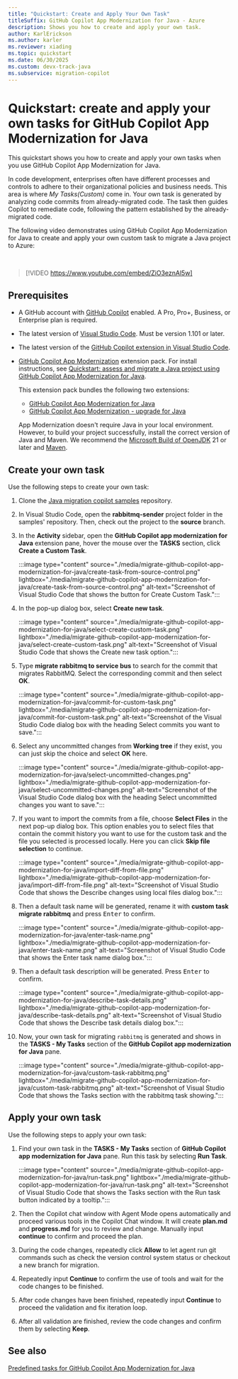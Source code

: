 ```yaml
---
title: "Quickstart: Create and Apply Your Own Task"
titleSuffix: GitHub Copilot App Modernization for Java - Azure
description: Shows you how to create and apply your own task.
author: KarlErickson
ms.author: karler
ms.reviewer: xiading
ms.topic: quickstart
ms.date: 06/30/2025
ms.custom: devx-track-java
ms.subservice: migration-copilot
---
```


# Quickstart: create and apply your own tasks for GitHub Copilot App Modernization for Java

This quickstart shows you how to create and apply your own tasks when you use GitHub Copilot App Modernization for Java.

In code development, enterprises often have different processes and controls to adhere to their organizational policies and business needs. This area is where *My Tasks(Custom)* come in. Your own task is generated by analyzing code commits from already-migrated code. The task then guides Copilot to remediate code, following the pattern established by the already-migrated code.

The following video demonstrates using GitHub Copilot App Modernization for Java to create and apply your own custom task to migrate a Java project to Azure:

<br>

> [!VIDEO https://www.youtube.com/embed/ZiO3eznAl5w]

## Prerequisites

- A GitHub account with [GitHub Copilot](https://github.com/features/copilot) enabled. A Pro, Pro+, Business, or Enterprise plan is required.
- The latest version of [Visual Studio Code](https://code.visualstudio.com/). Must be version 1.101 or later.
- The latest version of the [GitHub Copilot extension in Visual Studio Code](https://code.visualstudio.com/docs/copilot/overview).
- [GitHub Copilot App Modernization](https://marketplace.visualstudio.com/items?itemName=vscjava.vscode-app-mod-pack) extension pack. For install instructions, see [Quickstart: assess and migrate a Java project using GitHub Copilot App Modernization for Java](migrate-github-copilot-app-modernization-for-java-quickstart-assess-migrate.md).

  This extension pack bundles the following two extensions:
  - [GitHub Copilot App Modernization for Java](migrate-github-copilot-app-modernization-for-java.md)
  - [GitHub Copilot App Modernization - upgrade for Java](/java/upgrade/overview)

  App Modernization doesn't require Java in your local environment. However, to build your project successfully, install the correct version of Java and Maven. We recommend the [Microsoft Build of OpenJDK](/java/openjdk/) 21 or later and [Maven](https://maven.apache.org/download.cgi).

## Create your own task

Use the following steps to create your own task:

1. Clone the [Java migration copilot samples](https://github.com/Azure-Samples/java-migration-copilot-samples) repository.

1. In Visual Studio Code, open the **rabbitmq-sender** project folder in the samples' repository. Then, check out the project to the **source** branch.

1. In the **Activity** sidebar, open the **GitHub Copilot app modernization for Java** extension pane, hover the mouse over the **TASKS** section, click **Create a Custom Task**.

   :::image type="content" source="./media/migrate-github-copilot-app-modernization-for-java/create-task-from-source-control.png" lightbox="./media/migrate-github-copilot-app-modernization-for-java/create-task-from-source-control.png" alt-text="Screenshot of Visual Studio Code that shows the button for Create Custom Task.":::

1. In the pop-up dialog box, select **Create new task**.

   :::image type="content" source="./media/migrate-github-copilot-app-modernization-for-java/select-create-custom-task.png" lightbox="./media/migrate-github-copilot-app-modernization-for-java/select-create-custom-task.png" alt-text="Screenshot of Visual Studio Code that shows the Create new task option.":::

1. Type **migrate rabbitmq to service bus** to search for the commit that migrates RabbitMQ. Select the corresponding commit and then select **OK**.

   :::image type="content" source="./media/migrate-github-copilot-app-modernization-for-java/commit-for-custom-task.png" lightbox="./media/migrate-github-copilot-app-modernization-for-java/commit-for-custom-task.png" alt-text="Screenshot of the Visual Studio Code dialog box with the heading Select commits you want to save.":::

1. Select any uncommitted changes from **Working tree** if they exist, you can just skip the choice and select **OK** here.

    :::image type="content" source="./media/migrate-github-copilot-app-modernization-for-java/select-uncommitted-changes.png" lightbox="./media/migrate-github-copilot-app-modernization-for-java/select-uncommitted-changes.png" alt-text="Screenshot of the Visual Studio Code dialog box with the heading Select uncommitted changes you want to save.":::

1. If you want to import the commits from a file, choose **Select Files** in the next pop-up dialog box. This option enables you to select files that contain the commit history you want to use for the custom task and the file you selected is processed locally. Here you can click **Skip file selection** to continue. 

   :::image type="content" source="./media/migrate-github-copilot-app-modernization-for-java/import-diff-from-file.png" lightbox="./media/migrate-github-copilot-app-modernization-for-java/import-diff-from-file.png" alt-text="Screenshot of Visual Studio Code that shows the Describe changes using local files dialog box.":::

1. Then a default task name will be generated, rename it with **custom task migrate rabbitmq** and press <kbd>Enter</kbd> to confirm.

   :::image type="content" source="./media/migrate-github-copilot-app-modernization-for-java/enter-task-name.png" lightbox="./media/migrate-github-copilot-app-modernization-for-java/enter-task-name.png" alt-text="Screenshot of Visual Studio Code that shows the Enter task name dialog box.":::

1. Then a default task description will be generated. Press <kbd>Enter</kbd> to confirm.

   :::image type="content" source="./media/migrate-github-copilot-app-modernization-for-java/describe-task-details.png" lightbox="./media/migrate-github-copilot-app-modernization-for-java/describe-task-details.png" alt-text="Screenshot of Visual Studio Code that shows the Describe task details dialog box.":::

1. Now, your own task for migrating `rabbitmq` is generated and shows in the **TASKS - My Tasks** section of the **GitHub Copilot app modernization for Java** pane.

   :::image type="content" source="./media/migrate-github-copilot-app-modernization-for-java/custom-task-rabbitmq.png" lightbox="./media/migrate-github-copilot-app-modernization-for-java/custom-task-rabbitmq.png" alt-text="Screenshot of Visual Studio Code that shows the Tasks section with the rabbitmq task showing.":::

## Apply your own task

Use the following steps to apply your own task:

1. Find your own task in the **TASKS - My Tasks** section of **GitHub Copilot app modernization for Java** pane. Run this task by selecting **Run Task**.

   :::image type="content" source="./media/migrate-github-copilot-app-modernization-for-java/run-task.png" lightbox="./media/migrate-github-copilot-app-modernization-for-java/run-task.png" alt-text="Screenshot of Visual Studio Code that shows the Tasks section with the Run task button indicated by a tooltip.":::

1. Then the Copilot chat window with Agent Mode opens automatically and proceed various tools in the Copilot Chat window. It will create **plan.md** and **progress.md** for you to review and change. Manually input **continue** to confirm and proceed the plan.

1. During the code changes, repeatedly click **Allow** to let agent run git commands such as check the version control system status or checkout a new branch for migration.

1. Repeatedly input **Continue** to confirm the use of tools and wait for the code changes to be finished.

1. After code changes have been finished, repeatedly input **Continue** to proceed the validation and fix iteration loop.

1. After all validation are finished, review the code changes and confirm them by selecting **Keep**.

## See also

[Predefined tasks for GitHub Copilot App Modernization for Java](migrate-github-copilot-app-modernization-for-java-predefined-tasks.md)
